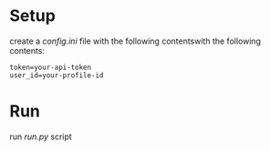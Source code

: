 # Setup

create a *config.ini* file with the following contentswith the following contents:

```
token=your-api-token
user_id=your-profile-id
```

# Run

run *run.py* script
